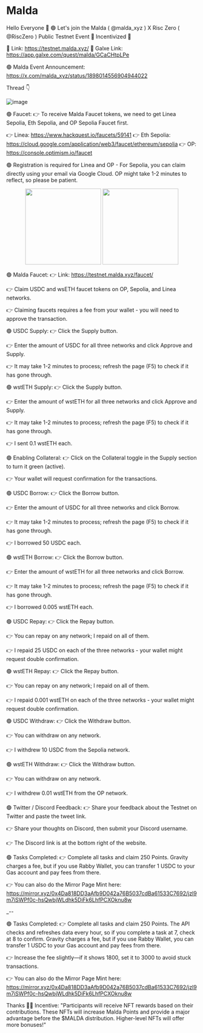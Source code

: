# Malda

Hello Everyone 👋
🟢 Let's join the Malda ( @malda_xyz ) X Risc Zero ( @RiscZero ) Public Testnet Event 👀 Incentivized 👀

🔗 Link: https://testnet.malda.xyz/
🔗 Galxe Link: https://app.galxe.com/quest/malda/GCaCHtpLPe

🟢 Malda Event Announcement: https://x.com/malda_xyz/status/1898014556904944022

Thread 👇

![image](https://github.com/user-attachments/assets/cd111f67-ced1-4562-a9f2-30b94ffec464)


🟢 Faucet:
👉 To receive Malda Faucet tokens, we need to get Linea Sepolia, Eth Sepolia, and OP Sepolia Faucet first.

👉 Linea: https://www.hackquest.io/faucets/59141
👉 Eth Sepolia: https://cloud.google.com/application/web3/faucet/ethereum/sepolia
👉 OP: https://console.optimism.io/faucet

🟢 Registration is required for Linea and OP - For Sepolia, you can claim directly using your email via Google Cloud. OP might take 1-2 minutes to reflect, so please be patient.

<p align="center">
    <img src="https://github.com/user-attachments/assets/11830dd1-f5b7-4efe-93cc-592c69dbfe75" width="200">
    <img src="https://github.com/user-attachments/assets/337f0d0b-8649-4188-9cf3-4285092d5005" width="200">
</p>

🟢 Malda Faucet:
👉 Link: https://testnet.malda.xyz/faucet/

👉 Claim USDC and wsETH faucet tokens on OP, Sepolia, and Linea networks.

👉 Claiming faucets requires a fee from your wallet - you will need to approve the transaction.

🟢 USDC Supply:
👉 Click the Supply button.

👉 Enter the amount of USDC for all three networks and click Approve and Supply.

👉 It may take 1-2 minutes to process; refresh the page (F5) to check if it has gone through.

🟢 wstETH Supply:
👉 Click the Supply button.

👉 Enter the amount of wstETH for all three networks and click Approve and Supply.

👉 It may take 1-2 minutes to process; refresh the page (F5) to check if it has gone through.

👉 I sent 0.1 wstETH each.

🟢 Enabling Collateral:
👉 Click on the Collateral toggle in the Supply section to turn it green (active).

👉 Your wallet will request confirmation for the transactions.

🟢 USDC Borrow:
👉 Click the Borrow button.

👉 Enter the amount of USDC for all three networks and click Borrow.

👉 It may take 1-2 minutes to process; refresh the page (F5) to check if it has gone through.

👉 I borrowed 50 USDC each.

🟢 wstETH Borrow:
👉 Click the Borrow button.

👉 Enter the amount of wstETH for all three networks and click Borrow.

👉 It may take 1-2 minutes to process; refresh the page (F5) to check if it has gone through.

👉 I borrowed 0.005 wstETH each.

🟢 USDC Repay:
👉 Click the Repay button.

👉 You can repay on any network; I repaid on all of them.

👉 I repaid 25 USDC on each of the three networks - your wallet might request double confirmation.

🟢 wstETH Repay:
👉 Click the Repay button.

👉 You can repay on any network; I repaid on all of them.

👉 I repaid 0.001 wstETH on each of the three networks - your wallet might request double confirmation.

🟢 USDC Withdraw:
👉 Click the Withdraw button.

👉 You can withdraw on any network.

👉 I withdrew 10 USDC from the Sepolia network.

🟢 wstETH Withdraw:
👉 Click the Withdraw button.

👉 You can withdraw on any network.

👉 I withdrew 0.01 wstETH from the OP network.

🟢 Twitter / Discord Feedback:
👉 Share your feedback about the Testnet on Twitter and paste the tweet link.

👉 Share your thoughts on Discord, then submit your Discord username.

👉 The Discord link is at the bottom right of the website.

🟢 Tasks Completed:
👉 Complete all tasks and claim 250 Points. Gravity charges a fee, but if you use Rabby Wallet, you can transfer 1 USDC to your Gas account and pay fees from there.

👉 You can also do the Mirror Page Mint here: https://mirror.xyz/0x4Da818DD3aAfb9D042a76B5037cdBa61533C7692/jzl9m7iSWPf0c-hsQwbjWLdhk5DiFk6LhfPCXOknu8w

_--

🟢 Tasks Completed:
👉 Complete all tasks and claim 250 Points. The API checks and refreshes data every hour, so if you complete a task at 7, check at 8 to confirm. Gravity charges a fee, but if you use Rabby Wallet, you can transfer 1 USDC to your Gas account and pay fees from there.

👉 Increase the fee slightly—if it shows 1800, set it to 3000 to avoid stuck transactions.

👉 You can also do the Mirror Page Mint here: https://mirror.xyz/0x4Da818DD3aAfb9D042a76B5037cdBa61533C7692/jzl9m7iSWPf0c-hsQwbjWLdhk5DiFk6LhfPCXOknu8w

Thanks 👀🤍
Incentive:
"Participants will receive NFT rewards based on their contributions. These NFTs will increase Malda Points and provide a major advantage before the $MALDA distribution. Higher-level NFTs will offer more bonuses!"

